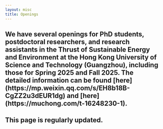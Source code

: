 ```yaml
---
layout: misc
title: Openings
---
```


<h2>We have several openings for PhD students, postdoctoral researchers, and research assistants in the Thrust of Sustainable Energy and Environment at the Hong Kong University of Science and Technology (Guangzhou), including those for Spring 2025 and Fall 2025. The detailed information can be found [here](https://mp.weixin.qq.com/s/EH8b18B-CgZZ2u3dEUR1dg) and [here](https://muchong.com/t-16248230-1).</h2>

<h2><b>This page is regularly updated.</b></h2>